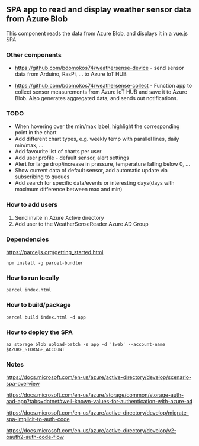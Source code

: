 ## SPA app to read and display weather sensor data from Azure Blob

This component reads the data from Azure Blob, and displays it in a vue.js SPA

### Other components
* https://github.com/bdomokos74/weathersense-device - send sensor data from Arduino, RasPi, ... to Azure IoT HUB

* https://github.com/bdomokos74/weathersense-collect - Function app to collect sensor measurements from Azure IoT HUB and save it to Azure Blob. Also generates aggregated data, and sends out notifications.

### TODO
- When hovering over the min/max label, highlight the corresponding point in the chart
- Add different chart types, e.g. weekly temp with parallel lines, daily min/max, ...
- Add favourite list of charts per user
- Add user profile - default sensor, alert settings
- Alert for large drop/increase in pressure, temperature falling below 0, ...
- Show current data of default sensor, add automatic update via subscribing to queues
- Add search for specific data/events or interesting days(days with maximum difference between max and min)

### How to add users
1. Send invite in Azure Active directory
2. Add user to the WeatherSenseReader Azure AD Group

### Dependencies

https://parceljs.org/getting_started.html

```
npm install -g parcel-bundler
```

### How to run locally
```
parcel index.html
```

### How to build/package
```
parcel build index.html -d app
```

### How to deploy the SPA
```
az storage blob upload-batch -s app -d '$web' --account-name $AZURE_STORAGE_ACCOUNT
```

### Notes

https://docs.microsoft.com/en-us/azure/active-directory/develop/scenario-spa-overview

https://docs.microsoft.com/en-us/azure/storage/common/storage-auth-aad-app?tabs=dotnet#well-known-values-for-authentication-with-azure-ad

https://docs.microsoft.com/en-us/azure/active-directory/develop/migrate-spa-implicit-to-auth-code

https://docs.microsoft.com/en-us/azure/active-directory/develop/v2-oauth2-auth-code-flow
